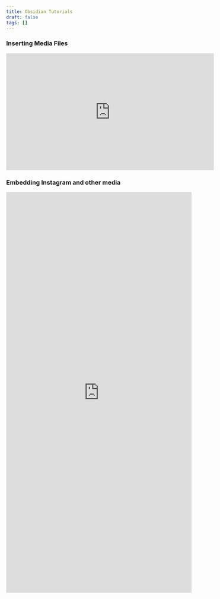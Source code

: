 ```yaml
---
title: Obsidian Tutorials
draft: false
tags: []
---
```

 
### Inserting Media Files
<iframe width="560" height="315" src="https://www.youtube.com/embed/qt4g7Djy5AE?si=Gm7ikgmTLXkV8-q9" title="YouTube video player" frameborder="0" allow="accelerometer; autoplay; clipboard-write; encrypted-media; gyroscope; picture-in-picture; web-share" referrerpolicy="strict-origin-when-cross-origin" allowfullscreen></iframe>

### Embedding Instagram and other media 
<iframe 
		border=0
		frameborder=0
		height=1080
		width=500
		src="https://www.instagram.com/reel/C_vZK38RYl_/?utm_source=ig_web_button_share_sheet"
		</iframe>
		
		
		
		